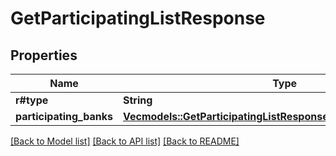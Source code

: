 # GetParticipatingListResponse

## Properties

Name | Type | Description | Notes
------------ | ------------- | ------------- | -------------
**r#type** | **String** |  |
**participating_banks** | [**Vec<models::GetParticipatingListResponseParticipatingBanksInner>**](GetParticipatingListResponse_participatingBanks_inner.md) |  |

[[Back to Model list]](../README.md#documentation-for-models) [[Back to API list]](../README.md#documentation-for-api-endpoints) [[Back to README]](../README.md)
